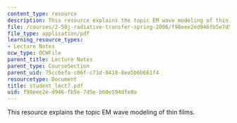 ```yaml
---
content_type: resource
description: This resource explains the topic EM wave modeling of thin films.
file: /courses/2-58j-radiative-transfer-spring-2006/f98eee2ed946fb5e7d5eb60e594dfe0a_student_lect7.pdf
file_type: application/pdf
learning_resource_types:
- Lecture Notes
ocw_type: OCWFile
parent_title: Lecture Notes
parent_type: CourseSection
parent_uid: 75cc6efa-c06f-c71d-8410-8ea5b6b661f4
resourcetype: Document
title: student_lect7.pdf
uid: f98eee2e-d946-fb5e-7d5e-b60e594dfe0a
---
```

This resource explains the topic EM wave modeling of thin films.